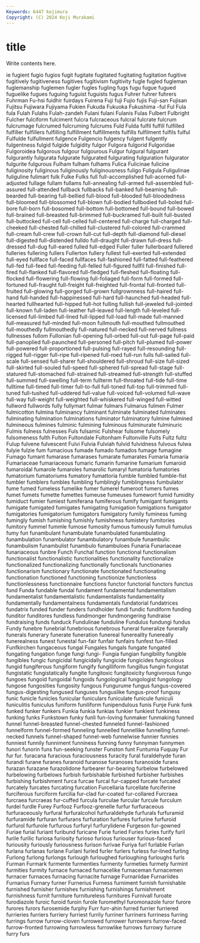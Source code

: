 ```yaml
---
Keywords: 6447 kojimura
Copyright: (C) 2024 Koji Murakami
---
```


# title

Write contents here.



ie fugient fugio fugios fugit
fugitate fugitated fugitating fugitation fugitive fugitively fugitiveness fugitives fugitivism fugitivity
fugle fugled fugleman fuglemanship fuglemen fugler fugles fugling fugs fugu
fugue fugued fuguelike fugues fuguing fuguist fuguists fugus Fuhrer fuhrer
fuhrers Fuhrman Fu-hsi fuidhir fuirdays Fuirena Fuji fuji Fujio fujis
Fuji-san Fujisan Fujitsu Fujiwara Fujiyama Fukien Fukuda Fukuoka Fukushima -ful
Ful Fula fula Fulah Fulahs Fulah-zandeh Fulani fulani Fulanis Fulas
Fulbert Fulbright Fulcher fulciform fulciment fulcra fulcraceous fulcral fulcrate fulcrum
fulcrumage fulcrumed fulcruming fulcrums Fuld Fulda fulfil fulfill fulfilled fulfiller
fulfillers fulfilling fulfillment fulfillments fulfills fulfilment fulfils fulful Fulfulde fulfullment
fulgence Fulgencio fulgency fulgent fulgently fulgentness fulgid fulgide fulgidity fulgor
Fulgora fulgorid Fulgoridae Fulgoroidea fulgorous fulgour fulgourous Fulgur fulgural fulgurant
fulgurantly fulgurata fulgurate fulgurated fulgurating fulguration fulgurator fulgurite fulgurous Fulham
fulham fulhams Fulica Fulicinae fulicine fuliginosity fuliginous fuliginously fuliginousness fuligo
Fuligula Fuligulinae fuliguline fulimart fulk Fulke Fulks full full-accomplished full-acorned
full-adjusted fullage fullam fullams full-annealing full-armed full-assembled full-assured full-attended fullback
fullbacks full-banked full-beaming full-bearded full-bearing full-bellied full-blood full-blooded full-bloodedness full-bloomed
full-blossomed full-blown full-bodied fullbodied full-boled full-bore full-born full-bosomed full-bottom full-bottomed
full-bound full-bowed full-brained full-breasted full-brimmed full-buckramed full-built full-busted full-buttocked full-cell
full-celled full-centered full-charge full-charged full-cheeked full-chested full-chilled full-clustered full-colored full-crammed
full-cream full-crew full-crown full-cut full-depth full-diamond full-diesel full-digested full-distended fulldo
full-draught full-drawn full-dress full-dressed full-dug full-eared fulled full-edged Fuller fuller
fullerboard fullered fulleries fullering fullers Fullerton fullery fullest full-exerted full-extended
full-eyed fullface full-faced fullfaces full-fashioned full-fatted full-feathered full-fed full-feed full-feeding
full-felled full-figured fullfil full-finished full-fired full-flanked full-flavored full-fledged full-fleshed full-floating
full-flocked full-flowering full-flowing full-foliaged full-form full-formed full-fortuned full-fraught full-freight full-freighted
full-frontal full-fronted full-fruited full-glowing full-gorged full-grown fullgrownness full-haired full-hand full-handed
full-happinessed full-hard full-haunched full-headed full-hearted fullhearted full-hipped full-hot fulling fullish
full-jeweled full-jointed full-known full-laden full-leather full-leaved full-length full-leveled full-licensed full-limbed
full-lined full-lipped full-load full-made full-manned full-measured full-minded full-moon fullmouth full-mouthed
fullmouthed full-mouthedly fullmouthedly full-natured full-necked full-nerved fullness fullnesses fullom Fullonian
full-opening full-orbed full-out full-page full-paid full-panoplied full-paunched full-personed full-pitch full-plumed
full-power full-powered full-proportioned full-pulsing full-rayed full-resounding full-rigged full-rigger full-ripe full-ripened
full-roed full-run fulls full-sailed full-scale full-sensed full-sharer full-shouldered full-shroud full-size
full-sized full-skirted full-souled full-speed full-sphered full-spread full-stage full-statured full-stomached full-strained
full-streamed full-strength full-stuffed full-summed full-swelling full-term fullterm full-throated full-tide full-time
fulltime full-timed full-timer full-to-full full-toned full-top full-trimmed full-tuned full-tushed full-uddered
full-value full-voiced full-volumed full-wave full-way full-weight full-weighted full-whiskered full-winged full-witted
fullword fullwords fully fullymart fulmar fulmars Fulmarus fulmen Fulmer fulmicotton
fulmina fulminancy fulminant fulminate fulminated fulminates fulminating fulmination fulminations fulminator
fulminatory fulmine fulmined fulmineous fulmines fulminic fulmining fulminous fulminurate fulminuric
Fulmis fulness fulnesses Fuls fulsamic Fulshear fulsome fulsomely fulsomeness fulth
Fulton Fultondale Fultonham Fultonville Fults Fultz fultz Fulup fulvene fulvescent
Fulvi Fulvia Fulviah fulvid fulvidness fulvous fulwa fulyie fulzie fum
fumacious fumade fumado fumados fumage fumagine Fumago fumant fumarase fumarases
fumarate fumarates Fumaria fumaria Fumariaceae fumariaceous fumaric fumarin fumarine fumarium
fumaroid fumaroidal fumarole fumaroles fumarolic fumaryl fumatoria fumatories fumatorium fumatoriums
fumatory fumattoria fumble fumbled fumble-fist fumbler fumblers fumbles fumbling fumblingly
fumblingness fumbulator fume fumed fumeless fumelike fumer fumerel fumeroot fumers
fumes fumet fumets fumette fumettes fumeuse fumeuses fumewort fumid fumidity
fumiduct fumier fumiest fumiferana fumiferous fumify fumigant fumigants fumigate fumigated
fumigates fumigating fumigation fumigations fumigator fumigatories fumigatorium fumigators fumigatory fumily
fuminess fuming fumingly fumish fumishing fumishly fumishness fumistery fumitories fumitory
fummel fummle fumose fumosity fumous fumously fumuli fumulus fumy fun
funambulant funambulate funambulated funambulating funambulation funambulator funambulatory funambule funambulic funambulism
funambulist funambulo funambuloes Funaria Funariaceae funariaceous funbre Funch Funchal function
functional functionalism functionalist functionalistic functionalities functionality functionalize functionalized functionalizing functionally
functionals functionaries functionarism functionary functionate functionated functionating functionation functioned functioning
functionize functionless functionlessness functionnaire functions functor functorial functors functus fund
Funda fundable fundal fundament fundamental fundamentalism fundamentalist fundamentalistic fundamentalists fundamentality
fundamentally fundamentalness fundamentals fundatorial fundatrices fundatrix funded funder funders fundholder
fundi fundic fundiform funding funditor funditores fundless fundmonger fundmongering fundraise
fundraising funds funduck Fundulinae funduline Fundulus fundungi fundus Fundy funebre
funebrial funebrious funebrous funeral funeralize funerally funerals funerary funerate funeration
funereal funereality funereally funerealness funest funestal fun-fair funfair funfairs funfest
fun-filled Funfkirchen fungaceous fungal Fungales fungals fungate fungated fungating fungation
funge fungi fungi- Fungia fungian fungibility fungible fungibles fungic fungicidal
fungicidally fungicide fungicides fungicolous fungid fungiferous fungiform fungify fungilliform fungillus
fungin fungistat fungistatic fungistatically fungite fungitoxic fungitoxicity fungivorous fungo fungoes
fungoid fungoidal fungoids fungological fungologist fungology fungose fungosities fungosity fungous
Fungurume fungus fungus-covered fungus-digesting fungused funguses funguslike fungus-proof fungusy funic
funicle funicles funicular funiculars funiculate funicule funiculi funiculitis funiculus funiform
funiliform funipendulous funis Funje Funk funk funked funker funkers Funkia
funkia funkias funkier funkiest funkiness funking funks Funkstown funky funli
fun-loving funmaker funmaking funned funnel funnel-breasted funnel-chested funneled funnel-fashioned funnelform
funnel-formed funneling funnelled funnellike funnelling funnel-necked funnels funnel-shaped funnel-web funnelwise
funnier funnies funniest funnily funniment funniness funning funny funnyman funnymen
funori funorin funs fun-seeking funster Funston funt Funtumia Fuquay Fur
fur fur. furacana furacious furaciousness furacity fural furaldehyde furan furandi
furane furanes furanoid furanose furanoses furanoside furans furazan furazane furazolidone
furbearer fur-bearing furbelow furbelowed furbelowing furbelows furbish furbishable furbished furbisher
furbishes furbishing furbishment furca furcae furcal fur-capped furcate furcated furcately
furcates furcating furcation Furcellaria furcellate furciferine furciferous furciform furcilia fur-clad
fur-coated fur-collared Furcraea furcraea furcraeas fur-cuffed furcula furculae furcular furcule
furculum furdel furdle Furey Furfooz Furfooz-grenelle furfur furfuraceous furfuraceously furfural
furfuralcohol furfuraldehyde furfurals furfuramid furfuramide furfuran furfurans furfuration furfures furfurine
furfuroid furfurol furfurole furfurous furfuryl furfurylidene Furgeson fur-gowned Furiae furial
furiant furibund furicane Furie furied Furies furies furify furil furile
furilic furiosa furiosity furioso furious furiouser furious-faced furiousity furiously furiousness
furison furivae Furiya furl furlable Furlan furlana furlanas furlane Furlani
furled furler furlers furless fur-lined furling Furlong furlong furlongs furlough
furloughed furloughing furloughs furls Furman Furmark furmente furmenties furmenty furmeties
furmety furmint furmities furmity furnace furnaced furnacelike furnaceman furnacemen furnacer
furnaces furnacing furnacite furnage Furnariidae Furnariides Furnarius Furnary furner Furnerius
Furness furniment furnish furnishable furnished furnisher furnishes furnishing furnishings furnishment
furnishness furnit furniture furnitureless furnitures Furnivall furoate furodiazole furoic furoid
furoin furole furomethyl furomonazole furor furore furores furors furosemide furphy
Furr furr-ahin furred furrier furriered furrieries furriers furriery furriest furrily
furriner furriners furriness furring furrings furrow furrow-cloven furrowed furrower furrowers
furrow-faced furrow-fronted furrowing furrowless furrowlike furrows furrowy furrure furry furs
